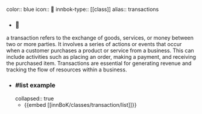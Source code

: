 color:: blue
icon:: 🛒
innbok-type:: [[class]]
alias:: transactions

- ### 🔖 
a transaction refers to the exchange of goods, services, or money between two or more parties. It involves a series of actions or events that occur when a customer purchases a product or service from a business. This can include activities such as placing an order, making a payment, and receiving the purchased item. Transactions are essential for generating revenue and tracking the flow of resources within a business.
- ### #list example
  collapsed:: true
  - {{embed [[innBoK/classes/transaction/list]]}}



